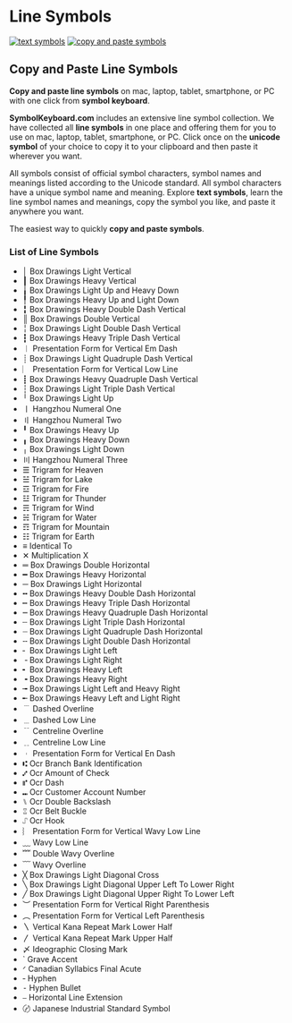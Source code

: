 # Line Symbols
[![text symbols](https://img.shields.io/badge/github-symbols-green.svg)](https://github.com/symbolkeyboard/symbols)
[![copy and paste symbols](https://img.shields.io/badge/source-symbolkeyboad.com-orange.svg)](https://symbolkeyboard.com)
## Copy and Paste Line Symbols

**Copy and paste line symbols** on mac, laptop, tablet, smartphone, or PC with one click from **symbol keyboard**.

**SymbolKeyboard.com** includes an extensive line symbol collection. We have collected all **line symbols** in one place and offering them for you to use on mac, laptop, tablet, smartphone, or PC. Click once on the **unicode symbol** of your choice to copy it to your clipboard and then paste it wherever you want.

All symbols consist of official symbol characters, symbol names and meanings listed according to the Unicode standard. All symbol characters have a unique symbol name and meaning. Explore **text symbols**, learn the line symbol names and meanings, copy the symbol you like, and paste it anywhere you want.

The easiest way to quickly **copy and paste symbols**.
### List of Line Symbols
- │ Box Drawings Light Vertical
- ┃ Box Drawings Heavy Vertical
- ╽ Box Drawings Light Up and Heavy Down
- ╿ Box Drawings Heavy Up and Light Down
- ╏ Box Drawings Heavy Double Dash Vertical
- ║ Box Drawings Double Vertical
- ╎ Box Drawings Light Double Dash Vertical
- ┇ Box Drawings Heavy Triple Dash Vertical
- ︱ Presentation Form for Vertical Em Dash
- ┊ Box Drawings Light Quadruple Dash Vertical
- ︳ Presentation Form for Vertical Low Line
- ┋ Box Drawings Heavy Quadruple Dash Vertical
- ┆ Box Drawings Light Triple Dash Vertical
- ╵ Box Drawings Light Up
- 〡 Hangzhou Numeral One
- 〢 Hangzhou Numeral Two
- ╹ Box Drawings Heavy Up
- ╻ Box Drawings Heavy Down
- ╷ Box Drawings Light Down
- 〣 Hangzhou Numeral Three
- ☰ Trigram for Heaven
- ☱ Trigram for Lake
- ☲ Trigram for Fire
- ☳ Trigram for Thunder
- ☴ Trigram for Wind
- ☵ Trigram for Water
- ☶ Trigram for Mountain
- ☷ Trigram for Earth
- ≡ Identical To
- ✕ Multiplication X
- ═ Box Drawings Double Horizontal
- ━ Box Drawings Heavy Horizontal
- ─ Box Drawings Light Horizontal
- ╍ Box Drawings Heavy Double Dash Horizontal
- ┅ Box Drawings Heavy Triple Dash Horizontal
- ┉ Box Drawings Heavy Quadruple Dash Horizontal
- ┄ Box Drawings Light Triple Dash Horizontal
- ┈ Box Drawings Light Quadruple Dash Horizontal
- ╌ Box Drawings Light Double Dash Horizontal
- ╴ Box Drawings Light Left
- ╶ Box Drawings Light Right
- ╸ Box Drawings Heavy Left
- ╺ Box Drawings Heavy Right
- ╼ Box Drawings Light Left and Heavy Right
- ╾ Box Drawings Heavy Left and Light Right
- ﹉ Dashed Overline
- ﹍ Dashed Low Line
- ﹊ Centreline Overline
- ﹎ Centreline Low Line
- ︲ Presentation Form for Vertical En Dash
- ⑆ Ocr Branch Bank Identification
- ⑇ Ocr Amount of Check
- ⑈ Ocr Dash
- ⑉ Ocr Customer Account Number
- ⑊ Ocr Double Backslash
- ⑄ Ocr Belt Buckle
- ⑀ Ocr Hook
- ︴ Presentation Form for Vertical Wavy Low Line
- ﹏ Wavy Low Line
- ﹌ Double Wavy Overline
- ﹋ Wavy Overline
- ╳ Box Drawings Light Diagonal Cross
- ╲ Box Drawings Light Diagonal Upper Left To Lower Right
- ╱ Box Drawings Light Diagonal Upper Right To Lower Left
- ︶ Presentation Form for Vertical Right Parenthesis
- ︵ Presentation Form for Vertical Left Parenthesis
- 〵 Vertical Kana Repeat Mark Lower Half
- 〳 Vertical Kana Repeat Mark Upper Half
- 〆 Ideographic Closing Mark
- ` Grave Accent
- ᐟ Canadian Syllabics Final Acute
- ‐ Hyphen
- ⁃ Hyphen Bullet
- ⎯ Horizontal Line Extension
- 〄 Japanese Industrial Standard Symbol
